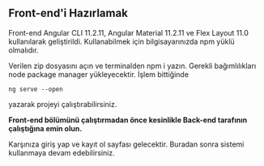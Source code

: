## Front-end'i Hazırlamak
Front-end Angular CLI 11.2.11, Angular Material 11.2.11 ve Flex Layout 11.0 kullanılarak geliştirildi. Kullanabilmek için bilgisayarınızda npm yüklü olmalıdır.

Verilen zip dosyasını açın ve terminalden npm i yazın. Gerekli bağımlılıkları node package manager yükleyecektir. İşlem bittiğinde
```
ng serve --open
```
yazarak projeyi çalıştırabilirsiniz.

**Front-end bölümünü çalıştırmadan önce kesinlikle Back-end tarafının çalıştığına emin olun.**

Karşınıza giriş yap ve kayıt ol sayfası gelecektir. Buradan sonra sistemi kullanmaya devam edebilirsiniz.

